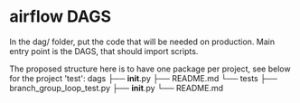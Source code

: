 # airflow DAGS

In the dag/ folder, put the code that will be needed on production.
Main entry point is the DAGS, that should import scripts.

The proposed structure here is to have one package per project, see below for the project 'test':
dags
├── __init__.py
├── README.md
└── tests
    ├── branch_group_loop_test.py
    ├── __init__.py
    └── README.md

